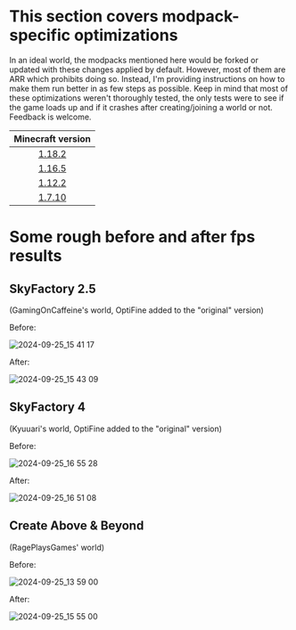 # This section covers modpack-specific optimizations

In an ideal world, the modpacks mentioned here would be forked or updated with these changes applied by default. However, most of them are ARR which prohibits doing so. Instead, I'm providing instructions on how to make them run better in as few steps as possible. Keep in mind that most of these optimizations weren't thoroughly tested, the only tests were to see if the game loads up and if it crashes after creating/joining a world or not. Feedback is welcome.

| Minecraft version |
|:---:|
| [1.18.2](1.18.2.md) |
| [1.16.5](1.16.5.md) |
| [1.12.2](1.12.2.md) |
| [1.7.10](1.7.10.md) |

# Some rough before and after fps results

## SkyFactory 2.5 
(GamingOnCaffeine's world, OptiFine added to the "original" version)

Before:

![2024-09-25_15 41 17](https://github.com/user-attachments/assets/c5728238-2b89-4817-886f-684e114b866d)

After:

![2024-09-25_15 43 09](https://github.com/user-attachments/assets/26fcab0c-a2b4-4d15-91dc-7f9475386a81)

## SkyFactory 4
(Kyuuari's world, OptiFine added to the "original" version)

Before:

![2024-09-25_16 55 28](https://github.com/user-attachments/assets/f24ea82d-d1ac-4c04-815c-5983ddcca14d)

After: 

![2024-09-25_16 51 08](https://github.com/user-attachments/assets/00580fd1-e8b1-4099-8014-fcb34555a8c8)

## Create Above & Beyond
(RagePlaysGames' world)

Before:

![2024-09-25_13 59 00](https://github.com/user-attachments/assets/a37d1fd9-7142-4049-b224-f8c70ef610c2)

After:

![2024-09-25_15 55 00](https://github.com/user-attachments/assets/76750737-64a3-4dfe-bba7-7a777c6cb3cf)
